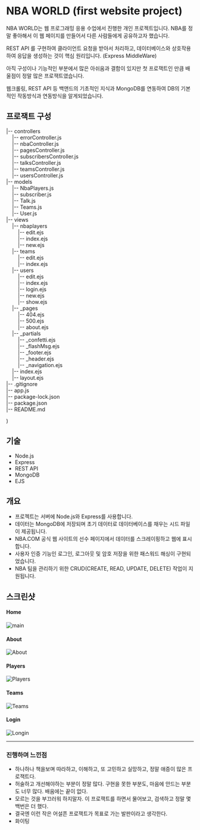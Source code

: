 # NBA WORLD (first website project) 

NBA WORLD는 웹 프로그래밍 응용 수업에서 진행한 개인 프로젝트입니다. NBA를 정말 좋아해서 이 웹 페이지를 만들어서 다른 사람들에게 공유하고자 했습니다.

REST API 를 구현하여 클라이언트 요청을 받아서 처리하고, 데이터베이스와 상호작용하여 응답을 생성하는 것이 핵심 원리입니다. (Express MiddleWare)

아직 구성이나 기능적인 부분에서 많은 아쉬움과 결함이 있지만 첫 프로잭트인 만큼 배울점이 정말 많은 프로잭트였습니다.

웹크롤링, REST API 등 백앤드의 기초적인 지식과 MongoDB를 연동하여 DB의 기본적인 작동방식과 연동방식을 알게되었습니다.


## 프로잭트 구성



|-- controllers<br>
&nbsp;&nbsp;&nbsp;&nbsp;|-- errorController.js<br>
&nbsp;&nbsp;&nbsp;&nbsp;|-- nbaController.js<br>
&nbsp;&nbsp;&nbsp;&nbsp;|-- pagesController.js<br>
&nbsp;&nbsp;&nbsp;&nbsp;|-- subscribersController.js<br>
&nbsp;&nbsp;&nbsp;&nbsp;|-- talksController.js<br>
&nbsp;&nbsp;&nbsp;&nbsp;|-- teamsController.js<br>
&nbsp;&nbsp;&nbsp;&nbsp;|-- usersController.js<br>
|-- models<br>
&nbsp;&nbsp;&nbsp;&nbsp;|-- NbaPlayers.js<br>
&nbsp;&nbsp;&nbsp;&nbsp;|-- subscriber.js<br>
&nbsp;&nbsp;&nbsp;&nbsp;|-- Talk.js<br>
&nbsp;&nbsp;&nbsp;&nbsp;|-- Teams.js<br>
&nbsp;&nbsp;&nbsp;&nbsp;|-- User.js<br>
|-- views<br>
&nbsp;&nbsp;&nbsp;&nbsp;|-- nbaplayers<br>
&nbsp;&nbsp;&nbsp;&nbsp;&nbsp;&nbsp;&nbsp;&nbsp;|-- edit.ejs<br>
&nbsp;&nbsp;&nbsp;&nbsp;&nbsp;&nbsp;&nbsp;&nbsp;|-- index.ejs<br>
&nbsp;&nbsp;&nbsp;&nbsp;&nbsp;&nbsp;&nbsp;&nbsp;|-- new.ejs<br>
&nbsp;&nbsp;&nbsp;&nbsp;|-- teams<br>
&nbsp;&nbsp;&nbsp;&nbsp;&nbsp;&nbsp;&nbsp;&nbsp;|-- edit.ejs<br>
&nbsp;&nbsp;&nbsp;&nbsp;&nbsp;&nbsp;&nbsp;&nbsp;|-- index.ejs<br>
&nbsp;&nbsp;&nbsp;&nbsp;|-- users<br>
&nbsp;&nbsp;&nbsp;&nbsp;&nbsp;&nbsp;&nbsp;&nbsp;|-- edit.ejs<br>
&nbsp;&nbsp;&nbsp;&nbsp;&nbsp;&nbsp;&nbsp;&nbsp;|-- index.ejs<br>
&nbsp;&nbsp;&nbsp;&nbsp;&nbsp;&nbsp;&nbsp;&nbsp;|-- login.ejs<br>
&nbsp;&nbsp;&nbsp;&nbsp;&nbsp;&nbsp;&nbsp;&nbsp;|-- new.ejs<br>
&nbsp;&nbsp;&nbsp;&nbsp;&nbsp;&nbsp;&nbsp;&nbsp;|-- show.ejs<br>
&nbsp;&nbsp;&nbsp;&nbsp;|-- _pages<br>
&nbsp;&nbsp;&nbsp;&nbsp;&nbsp;&nbsp;&nbsp;&nbsp;|-- 404.ejs<br>
&nbsp;&nbsp;&nbsp;&nbsp;&nbsp;&nbsp;&nbsp;&nbsp;|-- 500.ejs<br>
&nbsp;&nbsp;&nbsp;&nbsp;&nbsp;&nbsp;&nbsp;&nbsp;|-- about.ejs<br>
&nbsp;&nbsp;&nbsp;&nbsp;|-- _partials<br>
&nbsp;&nbsp;&nbsp;&nbsp;&nbsp;&nbsp;&nbsp;&nbsp;|-- _confetti.ejs<br>
&nbsp;&nbsp;&nbsp;&nbsp;&nbsp;&nbsp;&nbsp;&nbsp;|-- _flashMsg.ejs<br>
&nbsp;&nbsp;&nbsp;&nbsp;&nbsp;&nbsp;&nbsp;&nbsp;|-- _footer.ejs<br>
&nbsp;&nbsp;&nbsp;&nbsp;&nbsp;&nbsp;&nbsp;&nbsp;|-- _header.ejs<br>
&nbsp;&nbsp;&nbsp;&nbsp;&nbsp;&nbsp;&nbsp;&nbsp;|-- _navigation.ejs<br>
&nbsp;&nbsp;&nbsp;&nbsp;|-- index.ejs<br>
&nbsp;&nbsp;&nbsp;&nbsp;|-- layout.ejs<br>
|-- .gitignore<br>
|-- app.js<br>
|-- package-lock.json<br>
|-- package.json<br>
|-- README.md<br>

)

## 기술
- Node.js
- Express
- REST API
- MongoDB
- EJS

## 개요

- 프로젝트는 서버에 Node.js와 Express를 사용합니다.
- 데이터는 MongoDB에 저장되며 초기 데이터로 데이터베이스를 채우는 시드 파일이 제공됩니다.
- NBA.COM 공식 웹 사이트의 선수 페이지에서 데이터를 스크레이핑하고 웹에 표시합니다.
- 사용자 인증 기능인 로그인, 로그아웃 및 암호 저장을 위한 패스워드 해싱이 구현되었습니다.
- NBA 팀을 관리하기 위한 CRUD(CREATE, READ, UPDATE, DELETE) 작업이 지원됩니다.


## 스크린샷
#### Home 


![main](https://github.com/user-attachments/assets/d2c0ff68-775a-4268-ada8-4daba45a1d6c)


#### About

![About](https://github.com/user-attachments/assets/e2b22383-ea8d-449d-af48-8d8307d62631)



#### Players

![Players](https://github.com/user-attachments/assets/66773670-1610-4147-8f9d-d57ecf15f9c4)


#### Teams

![Teams](https://github.com/user-attachments/assets/4ca4fca5-9a49-45d5-8ceb-063f89b92f8b)



#### Login

![Longin](https://github.com/user-attachments/assets/9496ddbc-28f4-4734-b891-c25a290fb7cc)


---

### 진행하며 느낀점

- 하나하나 책을보며 따라하고, 이해하고, 또 고민하고 실망하고, 정말 애증이 많은 프로잭트다.
- 허술하고 개선해야하는 부분이 정말 많다. 구현을 못한 부분도, 마음에 안드는 부분도 너무 많다. 배움에는 끝이 없다. 
- 모르는 것을 부끄러워 하지말자. 이 프로잭트를 하면서 물어보고, 검색하고 정말 몇백번은 더 했다.
- 결국엔 이런 작은 어설픈 프로잭트가 목표로 가는 발판이라고 생각한다.
- 화이팅





